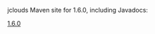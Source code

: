 jclouds Maven site for 1.6.0, including Javadocs:

[1.6.0](http://demobox.github.com/jclouds-maven-site-1.6.0/1.6.0/jclouds-multi/)